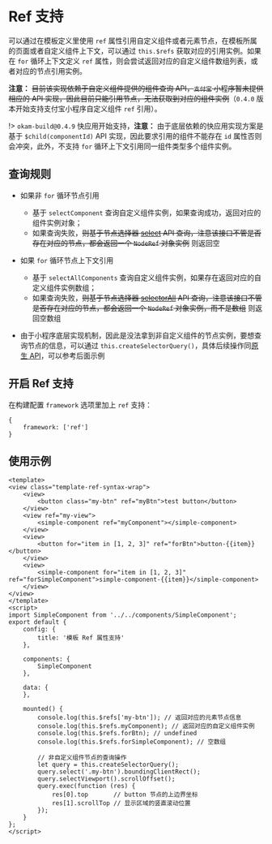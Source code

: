 # Ref 支持

可以通过在模板定义里使用 `ref` 属性引用自定义组件或者元素节点，在模板所属的页面或者自定义组件上下文，可以通过 `this.$refs` 获取对应的引用实例。如果在 `for` 循环上下文定义 `ref` 属性，则会尝试返回对应的自定义组件数组列表，或者对应的节点引用实例。

**注意：** ~~目前该实现依赖于自定义组件提供的组件查询 API，`支付宝` 小程序暂未提供相应的 API 实现，因此目前只能引用节点，无法获取到对应的组件实例~~（`0.4.0` 版本开始支持支付宝小程序自定义组件 `ref` 引用）。

!> `okam-build@0.4.9` 快应用开始支持，**注意：** 由于底层依赖的快应用实现方案是基于 `$child(componentId)` API 实现，因此要求引用的组件不能存在 `id` 属性否则会冲突，此外，不支持 `for` 循环上下文引用同一组件类型多个组件实例。

## 查询规则

* 如果非 `for` 循环节点引用

    * 基于 `selectComponent` 查询自定义组件实例，如果查询成功，返回对应的组件实例对象；
    * 如果查询失败，~~则基于节点选择器 [select](https://developers.weixin.qq.com/miniprogram/dev/api/wxml/SelectorQuery.select.html) API 查询，注意该接口不管是否存在对应的节点，都会返回一个 `NodeRef` 对象实例~~ 则返回空

* 如果 `for` 循环节点上下文引用

    * 基于 `selectAllComponents` 查询自定义组件实例，如果存在返回对应的自定义组件实例数组；
    * 如果查询失败，~~则基于节点选择器 [selectorAll](https://developers.weixin.qq.com/miniprogram/dev/api/wxml/SelectorQuery.selectAll.html) API 查询，注意该接口不管是否存在对应的节点，都会返回一个 `NodeRef` 对象实例，而不是数组~~ 则返回空数组

* 由于小程序底层实现机制，因此是没法拿到非自定义组件的节点实例，要想查询节点的信息，可以通过 `this.createSelectorQuery()`，具体后续操作同[原生 API](https://smartprogram.baidu.com/docs/develop/api/show_query/#createSelectorQuery/)，可以参考后面示例

## 开启 Ref 支持

在构建配置 `framework` 选项里加上 `ref` 支持：

```
{
    framework: ['ref']
}
```

## 使用示例

```
<template>
<view class="template-ref-syntax-wrap">
    <view>
        <button class="my-btn" ref="myBtn">test button</button>
    </view>
    <view ref="my-view">
        <simple-component ref="myComponent"></simple-component>
    </view>
    <view>
        <button for="item in [1, 2, 3]" ref="forBtn">button-{{item}}</button>
    </view>
    <view>
        <simple-component for="item in [1, 2, 3]" ref="forSimpleComponent">simple-component-{{item}}</simple-component>
    </view>
</view>
</template>
<script>
import SimpleComponent from '../../components/SimpleComponent';
export default {
    config: {
        title: '模板 Ref 属性支持'
    },

    components: {
        SimpleComponent
    },

    data: {
    },

    mounted() {
        console.log(this.$refs['my-btn']); // 返回对应的元素节点信息
        console.log(this.$refs.myComponent); // 返回对应的自定义组件实例
        console.log(this.$refs.forBtn); // undefined
        console.log(this.$refs.forSimpleComponent); // 空数组

        // 非自定义组件节点的查询操作
        let query = this.createSelectorQuery();
        query.select('.my-btn').boundingClientRect();
        query.selectViewport().scrollOffset();
        query.exec(function (res) {
            res[0].top       // button 节点的上边界坐标
            res[1].scrollTop // 显示区域的竖直滚动位置
        });
    }
};
</script>
```

